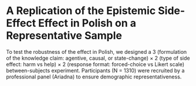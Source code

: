 # A Replication of the Epistemic Side-Effect Effect in Polish on a Representative Sample
  To test the robustness of the effect in Polish, we designed a 3 (formulation of the knowledge claim: agentive, causal, or state-change) × 2 (type of side effect: harm vs help) × 2 (response format: forced-choice vs Likert scale) between-subjects experiment. Participants (N = 1310) were recruited by a professional panel (Ariadna) to ensure demographic representativeness. 
